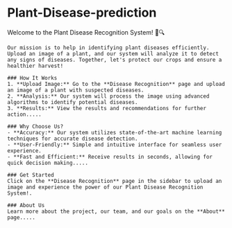 # Plant-Disease-prediction

  Welcome to the Plant Disease Recognition System! 🌿🔍
    
    Our mission is to help in identifying plant diseases efficiently. Upload an image of a plant, and our system will analyze it to detect any signs of diseases. Together, let's protect our crops and ensure a healthier harvest!

    ### How It Works
    1. **Upload Image:** Go to the **Disease Recognition** page and upload an image of a plant with suspected diseases.
    2. **Analysis:** Our system will process the image using advanced algorithms to identify potential diseases.
    3. **Results:** View the results and recommendations for further action.....

    ### Why Choose Us?
    - **Accuracy:** Our system utilizes state-of-the-art machine learning techniques for accurate disease detection.
    - **User-Friendly:** Simple and intuitive interface for seamless user experience.
    - **Fast and Efficient:** Receive results in seconds, allowing for quick decision making.....

    ### Get Started
    Click on the **Disease Recognition** page in the sidebar to upload an image and experience the power of our Plant Disease Recognition System!.

    ### About Us
    Learn more about the project, our team, and our goals on the **About** page.....
